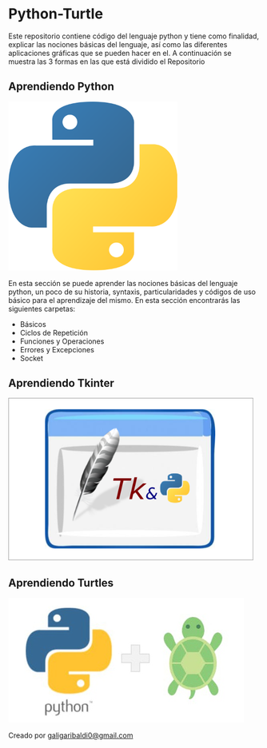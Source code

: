 # Python-Turtle
Este repositorio contiene código del lenguaje python y tiene como finalidad, explicar las nociones básicas del lenguaje, así como las diferentes aplicaciones gráficas que se pueden hacer en el. A continuación se muestra las 3 formas en las que está dividido el Repositorio

## Aprendiendo Python

<img src="logo.png" style="zoom:33%;" />

En esta sección se puede aprender las nociones básicas del lenguaje python, un poco de su historia, syntaxis, particularidades y códigos de uso básico para el aprendizaje del mismo. En esta sección encontrarás las siguientes carpetas:

- Básicos
- Ciclos de Repetición
- Funciones y Operaciones
- Errores y Excepciones
- Socket

## Aprendiendo Tkinter

<img src="tkinter.png" style="zoom:80%;" />

## Aprendiendo Turtles

![](pythonturtle.jpg)

Creado por galigaribaldi0@gmail.com